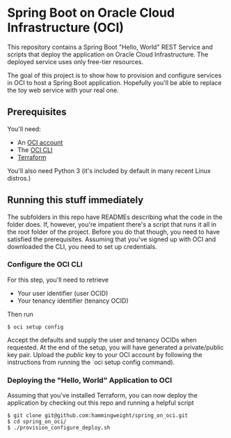 # Spring Boot on Oracle Cloud Infrastructure (OCI)
This repository contains a Spring Boot "Hello, World" REST Service and scripts that deploy the application on Oracle Cloud Infrastructure. The deployed service uses 
only free-tier resources.

The goal of this project is to show how to provision and configure services in OCI to host a Spring Boot application. Hopefully you'll be able to replace the toy web service
with your real one.

## Prerequisites
You'll need:
 * An [OCI account](https://www.oracle.com/cloud/free/)
 * The [OCI CLI](https://docs.oracle.com/en-us/iaas/Content/API/SDKDocs/cliinstall.htm)
 * [Terraform](https://www.terraform.io/downloads.htm)
 
 You'll also need Python 3 (it's included by default in many recent Linux distros.)
 
## Running this stuff immediately
The subfolders in this repo have READMEs describing what the code in the folder does. If, however, you're impatient there's a script that runs it all in the root folder of
the project. Before you do that though, you need to have satisfied the prerequisites. Assuming that you've signed up with OCI and downloaded the CLI, you need to set up
credentials.

### Configure the OCI CLI
For this step, you'll need to retrieve
 * Your user identifier (user OCID)
 * Your tenancy identifier (tenancy OCID)
 
 Then run

```
$ oci setup config
```

Accept the defaults and supply the user and tenancy OCIDs when requested. At the end of the setup, you will have generated a private/public key pair. Upload the *public* key
to your OCI account by following the instructions from running the `oci setup config command).

### Deploying the "Hello, World" Application to OCI
Assuming that you've installed Terraform, you can now deploy the application by checking out this repo and running a helpful script

```
$ git clone git@github.com:hammingweight/spring_on_oci.git
$ cd spring_on_oci/
$ ./provision_configure_deploy.sh
```


